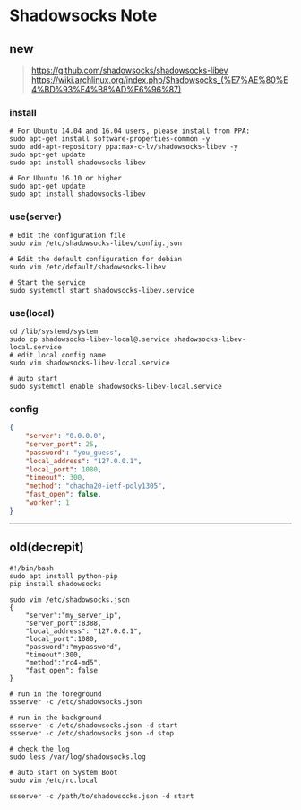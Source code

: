 Shadowsocks Note
================

new
---

> https://github.com/shadowsocks/shadowsocks-libev
> https://wiki.archlinux.org/index.php/Shadowsocks_(%E7%AE%80%E4%BD%93%E4%B8%AD%E6%96%87)

### install

``` shell
# For Ubuntu 14.04 and 16.04 users, please install from PPA:
sudo apt-get install software-properties-common -y
sudo add-apt-repository ppa:max-c-lv/shadowsocks-libev -y
sudo apt-get update
sudo apt install shadowsocks-libev

# For Ubuntu 16.10 or higher
sudo apt-get update
sudo apt install shadowsocks-libev
```

### use(server)

``` shell
# Edit the configuration file
sudo vim /etc/shadowsocks-libev/config.json

# Edit the default configuration for debian
sudo vim /etc/default/shadowsocks-libev

# Start the service
sudo systemctl start shadowsocks-libev.service
```

### use(local)

``` shell
cd /lib/systemd/system
sudo cp shadowsocks-libev-local@.service shadowsocks-libev-local.service
# edit local config name
sudo vim shadowsocks-libev-local.service

# auto start
sudo systemctl enable shadowsocks-libev-local.service
```

### config

``` json
{
    "server": "0.0.0.0",
    "server_port": 25,
    "password": "you_guess",
    "local_address": "127.0.0.1",
    "local_port": 1080,
    "timeout": 300,
    "method": "chacha20-ietf-poly1305",
    "fast_open": false,
    "worker": 1
}
```

---

old(decrepit)
---

``` shell
#!/bin/bash
sudo apt install python-pip
pip install shadowsocks

sudo vim /etc/shadowsocks.json
{
    "server":"my_server_ip",
    "server_port":8388,
    "local_address": "127.0.0.1",
    "local_port":1080,
    "password":"mypassword",
    "timeout":300,
    "method":"rc4-md5",
    "fast_open": false
}

# run in the foreground
ssserver -c /etc/shadowsocks.json

# run in the background
ssserver -c /etc/shadowsocks.json -d start
ssserver -c /etc/shadowsocks.json -d stop

# check the log
sudo less /var/log/shadowsocks.log

# auto start on System Boot
sudo vim /etc/rc.local

ssserver -c /path/to/shadowsocks.json -d start
```
